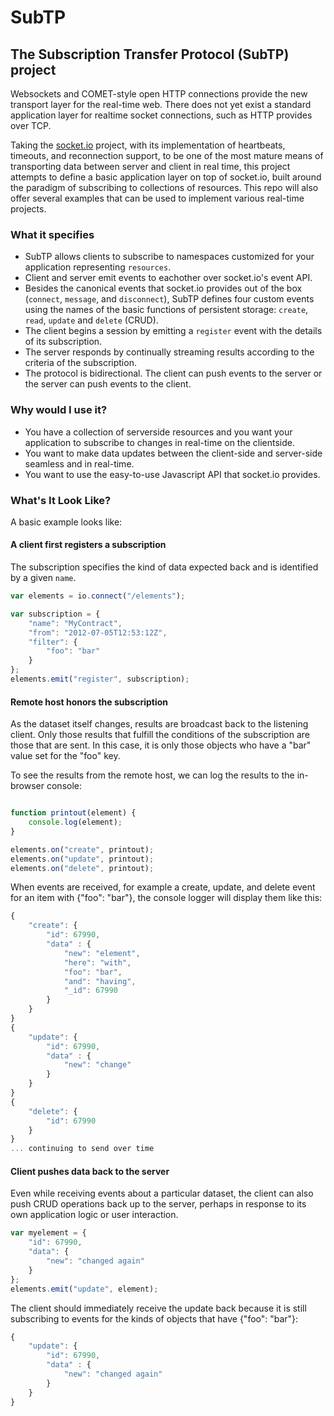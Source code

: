 # SubTP

## The Subscription Transfer Protocol (SubTP) project
Websockets and COMET-style open HTTP connections provide the new transport layer for the real-time web. There does not yet exist a standard application layer for realtime socket connections, such as HTTP provides over TCP.

Taking the [socket.io](http://socket.io) project, with its implementation of heartbeats, timeouts, and reconnection support, to be one of the most mature means of transporting data between server and client in real time, this project attempts to define a basic application layer on top of socket.io, built around the paradigm of subscribing to collections of resources. This repo will also offer several examples that can be used to implement various real-time projects.

### What it specifies
* SubTP allows clients to subscribe to namespaces customized for your application representing `resources`.
* Client and server emit events to eachother over socket.io's event API.
* Besides the canonical events that socket.io provides out of the box (`connect`, `message`, and `disconnect`), SubTP defines four custom events using the names of the basic functions of persistent storage: `create`, `read`, `update` and `delete` (CRUD).
* The client begins a session by emitting a `register` event with the details of its subscription.
* The server responds by continually streaming results according to the criteria of the subscription.
* The protocol is bidirectional. The client can push events to the server or the server can push events to the client.

### Why would I use it?
* You have a collection of serverside resources and you want your application to subscribe to changes in real-time on the clientside.
* You want to make data updates between the client-side and server-side seamless and in real-time.
* You want to use the easy-to-use Javascript API that socket.io provides.

### What's It Look Like?
A basic example looks like:

#### A client first registers a subscription
The subscription specifies the kind of data expected back and is identified by a given `name`.
```js
var elements = io.connect("/elements");

var subscription = {
    "name": "MyContract",
    "from": "2012-07-05T12:53:12Z",
    "filter": {
        "foo": "bar"
    }
};
elements.emit("register", subscription);
```

#### Remote host honors the subscription
As the dataset itself changes, results are broadcast back to the listening client. Only those results that fulfill the conditions of the subscription are those that are sent. In this case, it is only those objects who have a "bar" value set for the "foo" key.

To see the results from the remote host, we can log the results to the in-browser console:
```js

function printout(element) {
    console.log(element);
}

elements.on("create", printout);
elements.on("update", printout);
elements.on("delete", printout);
```

When events are received, for example a create, update, and delete event for an item with {"foo": "bar"}, the console logger will display them like this:
```js
{
    "create": {
        "id": 67990,
        "data" : {
            "new": "element",
            "here": "with",
            "foo": "bar",
            "and": "having",
            "_id": 67990
        }
    }
}
{
    "update": {
        "id": 67990,
        "data" : {
            "new": "change"
        }
    }
}
{
    "delete": {
        "id": 67990
    }
}
... continuing to send over time
```

#### Client pushes data back to the server
Even while receiving events about a particular dataset, the client can also push CRUD operations back up to the server, perhaps in response to its own application logic or user interaction.

```js
var myelement = {
    "id": 67990,
    "data": {
        "new": "changed again"
    }
};
elements.emit("update", element);
```

The client should immediately receive the update back because it is still subscribing to events for the kinds of objects that have {"foo": "bar"}:

```js
{
    "update": {
        "id": 67990,
        "data" : {
            "new": "changed again"
        }
    }
}
```


